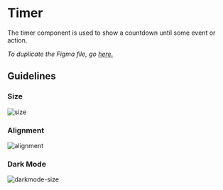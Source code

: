 # Timer

The timer component is used to show a countdown until some event or action.

*To duplicate the Figma file, go [here.](https://www.figma.com/file/zZi2fYDUjWEMPQJWAt8VWv/Threshold-DS?node-id=834%3A18160)*

## Guidelines

### Size

![size](https://user-images.githubusercontent.com/57226633/196773724-b1d8a40f-8c22-4feb-9832-918db2e344f1.png)

### Alignment

![alignment](https://user-images.githubusercontent.com/57226633/196773722-2048f7ea-7761-4cbc-8f78-0b73d7d2d2c1.png)

### Dark Mode

![darkmode-size](https://user-images.githubusercontent.com/57226633/196773723-c6c11b04-c50c-48c2-8f1f-deb52e319e36.png)

